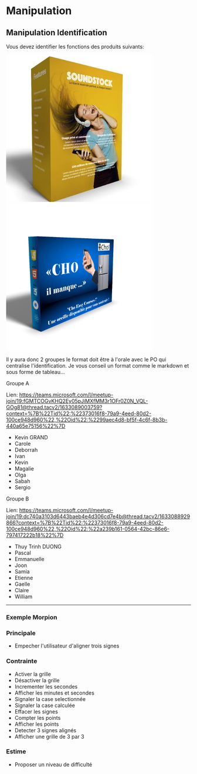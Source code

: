 # Manipulation

## Manipulation Identification

Vous devez identifier les fonctions des produits suivants:

![image](produit-b.jpg)
![image](produit-a.png)

Il y aura donc 2 groupes le format doit être à l'orale avec le PO qui centralise l'identification. Je vous conseil un format comme le markdown et sous forme de tableau...

Groupe A

Lien: https://teams.microsoft.com/l/meetup-join/19:fGMTCOGvKHQ2Ey05pJiMXfMM3r1OFr0Z0N_VQL-GOg81@thread.tacv2/1633089003759?context=%7B%22Tid%22:%22373016f8-79a9-4eed-80d2-100ce948d960%22,%22Oid%22:%2299aec4d8-bf5f-4c6f-8b3b-440a65e75156%22%7D

* Kevin GRAND
* Carole
* Deborrah
* Ivan
* Kevin
* Magalie
* Olga
* Sabah
* Sergio

Groupe B

Lien: https://teams.microsoft.com/l/meetup-join/19:dc740a3103d6443baeb4e4d306cd7e4b@thread.tacv2/1633088929866?context=%7B%22Tid%22:%22373016f8-79a9-4eed-80d2-100ce948d960%22,%22Oid%22:%22a239b161-0564-42bc-86e6-797417222b18%22%7D

* Thuy Trinh DUONG
* Pascal
* Emmanuelle
* Joon
* Samia
* Etienne
* Gaelle
* Claire
* William


___

### Exemple Morpion

### Principale

* Empecher l'utilisateur d'aligner trois signes

### Contrainte

* Activer la grille
* Désactiver la grille
* Incrementer les secondes
* Afficher les minutes et secondes
* Signaler la case selectionnée
* Signaler la case calculée
* Effacer les signes
* Compter les points
* Afficher les points
* Detecter 3 signes alignés
* Afficher une grille de 3 par 3

### Estime

* Proposer un niveau de difficulté
